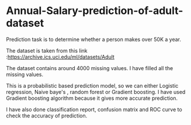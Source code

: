 # Annual-Salary-prediction-of-adult-dataset

Prediction task is to determine whether a person makes over 50K a year.

The dataset is taken from this link :https://archive.ics.uci.edu/ml/datasets/Adult

The dataset contains around 4000 missing values. I have filled all the missing values.

This is a probabilistic based prediction model, so we can either Logistic regression, Naive baye's , random forest or Gradient boosting. I have used Gradient boosting algorithm because it  gives more accurate prediction.

I have also done classification report, confusion matrix and ROC curve to check the accuracy of prediction.
